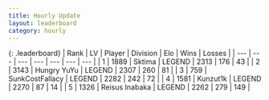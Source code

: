 ```yaml
---
title: Hourly Update
layout: leaderboard
category: hourly
---
```


{: .leaderboard}
| Rank | LV | Player | Division | Elo | Wins | Losses |
| --- | --- | --- | --- | --- | --- | --- |
| <span data-change="0">1</span> | 1889 | <span title="ID: 353063">Sktima</span> | LEGEND | <span data-change="0">2313</span> | <span data-change="0">176</span> | <span data-change="0">43</span> |
| <span data-change="0">2</span> | 3143 | <span title="ID: 164871">Hungry YuYu</span> | LEGEND | <span data-change="0">2307</span> | <span data-change="0">260</span> | <span data-change="0">81</span> |
| <span data-change="0">3</span> | 759 | <span title="ID: 402846">SunkCostFallacy</span> | LEGEND | <span data-change="0">2282</span> | <span data-change="0">242</span> | <span data-change="0">72</span> |
| <span data-change="1">4</span> | 1581 | <span title="ID: 392407">Kunzut1k</span> | LEGEND | <span data-change="0">2270</span> | <span data-change="0">87</span> | <span data-change="0">14</span> |
| <span data-change="-1">5</span> | 1326 | <span title="ID: 451068">Reisus Inabaka</span> | LEGEND | <span data-change="-14">2262</span> | <span data-change="0">279</span> | <span data-change="1">149</span> |